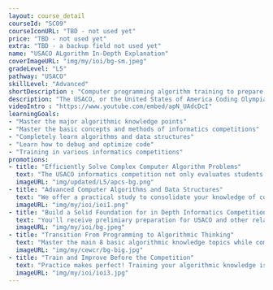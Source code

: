 ```yaml
---
layout: course_detail
courseId: "SC09"
courseIconURL: "TBD - not used yet"
price: "TBD - not used yet"
extra: "TBD - a backup field not used yet"
name: "USACO ALgorithm In-Depth Explanation"
coverImageURL: "img/my/ioi/bg-sm.jpeg"
gradeLevel: "L5"
pathway: "USACO"
skillLevel: "Advanced"
shortDescription : "Computer programming algorithm training to prepare for the USA Computing Olympiad"
description: "The USACO, or the United States of America Coding Olympiad is one of the most prestigous coding competitions in the world that challenges high school students to tackle and master difficult programming problems. In this camp, students will begin their trading journey by understanding the fundamental algorithms that are needed in order to ace the USACO contests. The main goal of this course is to transition students from programming to algorithmic thinking. Students to exercise and build a solid foundation for more in-depth informatics competitions."
videoIntro : "https://www.youtube.com/embed/apN_UAdcDcI"
learningGoals:
- "Master the major algorithmic knowledge points"
- "Master the basic concepts and methods of informatics competitions"
- "Completely learn algorithms and data structures"
- "Learn how to debug and optimize code"
- "Training in various informatics competitions"
promotions:
- title: "Efficiently Solve Complex Computer Algorithm Problems"
  text: "The USACO informatics competition not only evaluates students' proficiency in programming languages, but also requires students to be able to design and implement solutions to complex computer algorithm problems in a timely manner."
  imageURL: "img/updated/L5/apcs-bg.png"
- title: "Advanced Computer Algorithms and Data Structures"
  text: "We offer a practical study to consolidate your knowledge of computer algorithms and data structures, and to complete the at the middle/high school USACO competition levels."
  imageURL: "img/my/ioi/ioi1.png"
- title: "Build a Solid Foundation for in Depth Informatics Competitions"
  text: "You'll receive prelimiary preparation for USACO and other related informatics competitions. Build a solid algorithmic foundation so you can win competitions!"
  imageURL: "img/my/ioi/bg.jpeg"
- title: "Transition From Programming to Algorithmic Thinking"
  text: "Master the main 8 basic algorithmic knowledge topics while completing USACO 1's 50-question list."
  imageURL: "img/my/cewcr/bg-big.jpg"
- title: "Train and Improve Before the Competition"
  text: "Practice makes perfect! Training your algorithmic knowledge is the best and only way to prepare yourself for the USACO and related informatics competitions."
  imageURL: "img/my/ioi/ioi3.jpg"
---
```

